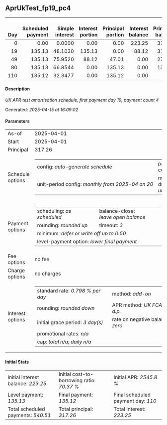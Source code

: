 <h2>AprUkTest_fp19_pc4</h2><table><thead style="vertical-align: bottom;"><th style="text-align: right;">Day</th><th style="text-align: right;">Scheduled payment</th><th style="text-align: right;">Simple interest</th><th style="text-align: right;">Interest portion</th><th style="text-align: right;">Principal portion</th><th style="text-align: right;">Interest balance</th><th style="text-align: right;">Principal balance</th><th style="text-align: right;">Total simple interest</th><th style="text-align: right;">Total interest</th><th style="text-align: right;">Total principal</th></thead><tr style="text-align: right;"><td class="ci00">0</td><td class="ci01" style="white-space: nowrap;">0.00</td><td class="ci02">0.0000</td><td class="ci03">0.00</td><td class="ci04">0.00</td><td class="ci05">223.25</td><td class="ci06">317.26</td><td class="ci07">0.0000</td><td class="ci08">0.00</td><td class="ci09">0.00</td></tr><tr style="text-align: right;"><td class="ci00">19</td><td class="ci01" style="white-space: nowrap;">135.13</td><td class="ci02">48.1030</td><td class="ci03">135.13</td><td class="ci04">0.00</td><td class="ci05">88.12</td><td class="ci06">317.26</td><td class="ci07">48.1030</td><td class="ci08">135.13</td><td class="ci09">0.00</td></tr><tr style="text-align: right;"><td class="ci00">49</td><td class="ci01" style="white-space: nowrap;">135.13</td><td class="ci02">75.9520</td><td class="ci03">88.12</td><td class="ci04">47.01</td><td class="ci05">0.00</td><td class="ci06">270.25</td><td class="ci07">124.0550</td><td class="ci08">223.25</td><td class="ci09">47.01</td></tr><tr style="text-align: right;"><td class="ci00">80</td><td class="ci01" style="white-space: nowrap;">135.13</td><td class="ci02">66.8544</td><td class="ci03">0.00</td><td class="ci04">135.13</td><td class="ci05">0.00</td><td class="ci06">135.12</td><td class="ci07">190.9095</td><td class="ci08">223.25</td><td class="ci09">182.14</td></tr><tr style="text-align: right;"><td class="ci00">110</td><td class="ci01" style="white-space: nowrap;">135.12</td><td class="ci02">32.3477</td><td class="ci03">0.00</td><td class="ci04">135.12</td><td class="ci05">0.00</td><td class="ci06">0.00</td><td class="ci07">223.2572</td><td class="ci08">223.25</td><td class="ci09">317.26</td></tr></table><p><h4>Description</h4><i>UK APR test amortisation schedule, first payment day 19, payment count 4</i></p><p>Generated: <i>2025-04-15 at 16:09:02</i></p><h4>Parameters</h4><table><tr><td>As-of</td><td>2025-04-01</td></tr><tr><td>Start</td><td>2025-04-01</td></tr><tr><td>Principal</td><td>317.26</td></tr><tr><td>Schedule options</td><td><table><tr><td>config: <i>auto-generate schedule</i></td><td>payment count: <i>4</i></td></tr><tr><td style="white-space: nowrap;">unit-period config: <i>monthly from 2025-04 on 20</i></td><td>max duration: <i>unlimited</i></td></tr></table></td></tr><tr><td>Payment options</td><td><table><tr><td>scheduling: <i>as scheduled</i></td><td>balance-close: <i>leave&nbsp;open&nbsp;balance</i></td></tr><tr><td>rounding: <i>rounded up</i></td><td>timeout: <i>3</i></td></tr><tr><td colspan='2'>minimum: <i>defer&nbsp;or&nbsp;write&nbsp;off&nbsp;up&nbsp;to&nbsp;0.50</i></td></tr><tr><td colspan='2'>level-payment option: <i>lower&nbsp;final&nbsp;payment</i></td></tr></table></td></tr><tr><td>Fee options</td><td>no fee</td></tr><tr><td>Charge options</td><td>no charges</td></tr><tr><td>Interest options</td><td><table><tr><td>standard rate: <i>0.798 % per day</i></td><td>method: <i>add-on</i></td></tr><tr><td>rounding: <i>rounded down</i></td><td>APR method: <i>UK FCA to 1 d.p.</i></td></tr><tr><td>initial grace period: <i>3 day(s)</i></td><td>rate on negative balance: <i>zero</i></td></tr><tr><td colspan="2">promotional rates: <i><i>n/a</i></i></td></tr><tr><td colspan="2">cap: <i>total <i>n/a</i>; daily <i>n/a</i></td></tr></table></td></tr></table><h4>Initial Stats</h4><table><tr><td>Initial interest balance: <i>223.25</i></td><td>Initial cost-to-borrowing ratio: <i>70.37 %</i></td><td>Initial APR: <i>2545.8 %</i></td></tr><tr><td>Level payment: <i>135.13</i></td><td>Final payment: <i>135.12</i></td><td>Final scheduled payment day: <i>110</i></td></tr><tr><td>Total scheduled payments: <i>540.51</i></td><td>Total principal: <i>317.26</i></td><td>Total interest: <i>223.25</i></td></tr></table>